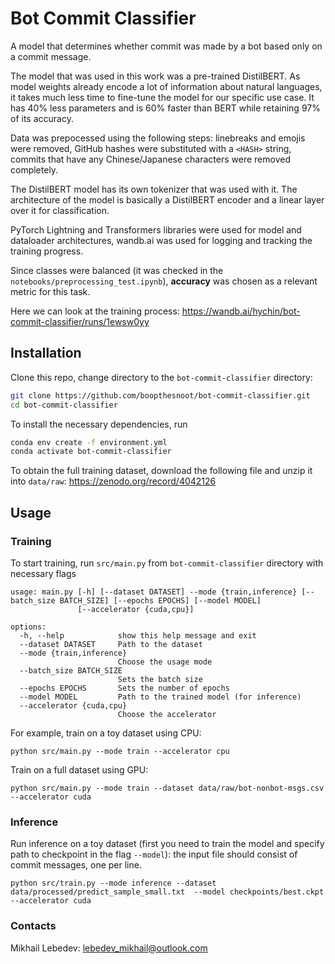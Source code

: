 # Bot Commit Classifier
A model that determines whether commit was made by a bot based only on a commit message.

The model that was used in this work was a pre-trained DistilBERT. As model weights already encode a lot of information about natural languages, it takes much less time to fine-tune the model for our specific use case. It has 40% less parameters and is 60% faster than BERT while retaining 97% of its accuracy. 

Data was prepocessed using the following steps: linebreaks and emojis were removed, GitHub hashes were substituted with a `<HASH>` string, commits that have any Chinese/Japanese characters were removed completely.

The DistilBERT model has its own tokenizer that was used with it. The architecture of the model is basically a DistilBERT encoder and a linear layer over it for classification.

PyTorch Lightning and Transformers libraries were used for model and dataloader architectures, wandb.ai was used for logging and tracking the training progress.

Since classes were balanced (it was checked in the `notebooks/preprocessing_test.ipynb`), **accuracy** was chosen as a relevant metric for this task.

Here we can look at the training process: https://wandb.ai/hychin/bot-commit-classifier/runs/1ewsw0yy

## Installation

Clone this repo, change directory to the `bot-commit-classifier` directory:

```bash
git clone https://github.com/boopthesnoot/bot-commit-classifier.git
cd bot-commit-classifier
```

To install the necessary dependencies, run

```bash
conda env create -f environment.yml
conda activate bot-commit-classifier
```

To obtain the full training dataset, download the following file and unzip it into `data/raw`: https://zenodo.org/record/4042126

## Usage

### Training

To start training, run `src/main.py` from `bot-commit-classifier` directory with necessary flags 

```
usage: main.py [-h] [--dataset DATASET] --mode {train,inference} [--batch_size BATCH_SIZE] [--epochs EPOCHS] [--model MODEL]
               [--accelerator {cuda,cpu}]

options:
  -h, --help            show this help message and exit
  --dataset DATASET     Path to the dataset
  --mode {train,inference}
                        Choose the usage mode
  --batch_size BATCH_SIZE
                        Sets the batch size
  --epochs EPOCHS       Sets the number of epochs
  --model MODEL         Path to the trained model (for inference)
  --accelerator {cuda,cpu}
                        Choose the accelerator
```

For example, train on a toy dataset using CPU:

```
python src/main.py --mode train --accelerator cpu
```

Train on a full dataset using GPU:
```
python src/main.py --mode train --dataset data/raw/bot-nonbot-msgs.csv --accelerator cuda
```

### Inference

Run inference on a toy dataset (first you need to train the model and specify path to checkpoint in the flag `--model`): the input file should consist of commit messages, one per line.

```
python src/train.py --mode inference --dataset data/processed/predict_sample_small.txt  --model checkpoints/best.ckpt --accelerator cuda
```

### Contacts

Mikhail Lebedev: lebedev_mikhail@outlook.com
